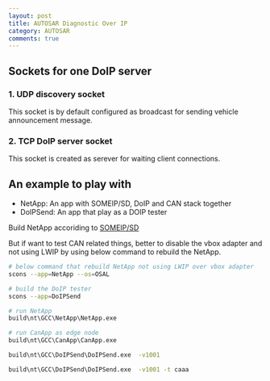 ```yaml
---
layout: post
title: AUTOSAR Diagnostic Over IP
category: AUTOSAR
comments: true
---
```


## Sockets for one DoIP server

### 1. UDP discovery socket

This socket is by default configured as broadcast for sending vehicle announcement message.

### 2. TCP DoIP server socket

This socket is created as serever for waiting client connections.

## An example to play with

* NetApp: An app with SOMEIP/SD, DoIP and CAN stack together
* DoIPSend: An app that play as a DOIP tester

Build NetApp accoriding to [SOMEIP/SD](./SOMEIP-SD.md)

But if want to test CAN related things, better to disable the vbox adapter and not using LWIP by using below command to rebuild the NetApp.

```sh
# below command that rebuild NetApp not using LWIP over vbox adapter
scons --app=NetApp --os=OSAL

# build the DoIP tester
scons --app=DoIPSend

# run NetApp
build\nt\GCC\NetApp\NetApp.exe

# run CanApp as edge node
build\nt\GCC\CanApp\CanApp.exe

build\nt\GCC\DoIPSend\DoIPSend.exe  -v1001

build\nt\GCC\DoIPSend\DoIPSend.exe  -v1001 -t caaa

```


